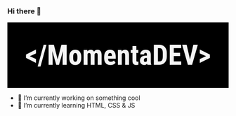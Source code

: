 ### Hi there 👋

<link
    href="https://fonts.googleapis.com/css2?family=Poppins:wght@900&family=Roboto+Condensed:wght@700&display=swap"
    rel="stylesheet"
  />
<section style="color: whitesmoke; background-color: black; font-size: 64px; font-weight: 700; font-family: 'Roboto Condensed'; display: flex; align-items: center; justify-content: center; height: 150px;">&lt/MomentaDEV&gt</section>

- 🔭 I’m currently working on something cool
- 🌱 I’m currently learning HTML, CSS & JS
<!--
- 💬 Ask me about ...
- 📫 How to reach me: ...
- 😄 Pronouns: ...
- ⚡ Fun fact: ...
  -->
